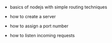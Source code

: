 - basics of nodejs with simple routing techniques

- how to create a server 

- how to assign a port number 

- how to listen incoming requests 

